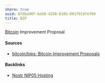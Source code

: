 ```yaml
---
share: true
uuid: 67dba90f-ba58-42b8-810b-081f9197e709
title: BIP
---
```

[Bitcoin](../661f0e89-294a-4700-b640-2b11b5ed1f19) Improvement Proposal

#### Sources

* [bitcoin/bips: Bitcoin Improvement Proposals](https://github.com/bitcoin/bips/tree/master)

#### Backlinks

* [Nostr NIP05 Hosting](/d47fb94f-9b4b-4e93-abf1-7d4647bfd0c2)